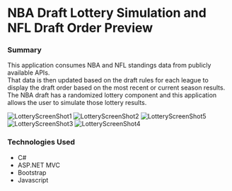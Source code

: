 # NBA Draft Lottery Simulation and NFL Draft Order Preview

### Summary

This application consumes NBA and NFL standings data from publicly available APIs.  
That data is then updated based on the draft rules for each league to display the draft order based on the most recent or current season results.
The NBA draft has a randomized lottery component and this application allows the user to simulate those lottery results.

![LotteryScreenShot1](https://user-images.githubusercontent.com/85378684/134108836-f5570817-63a7-4852-9e29-50f03443c16c.PNG)
![LotteryScreenShot2](https://user-images.githubusercontent.com/85378684/134108838-06adb3a7-8d02-41f4-951b-9f5076775dff.PNG)
![LotteryScreenShot5](https://user-images.githubusercontent.com/85378684/134108834-02895bdd-b529-41dc-898c-52067d09ae0d.PNG)
![LotteryScreenShot3](https://user-images.githubusercontent.com/85378684/134108831-758f28f1-33a8-4654-81d2-5e487cac21bd.PNG)
![LotteryScreenShot4](https://user-images.githubusercontent.com/85378684/134108833-2c56675e-e6c2-4d58-b404-abc9f336b408.PNG)


### Technologies Used

* C#
* ASP.NET MVC
* Bootstrap
* Javascript

